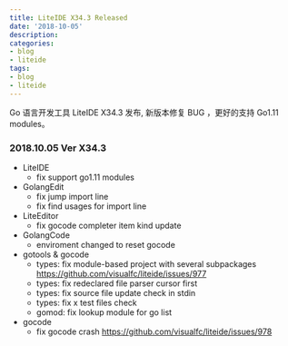 ```yaml
---
title: LiteIDE X34.3 Released
date: '2018-10-05'
description:
categories:
- blog
- liteide
tags:
- blog
- liteide
---
```


Go 语言开发工具 LiteIDE X34.3 发布, 新版本修复 BUG ，更好的支持 Go1.11 modules。

### 2018.10.05 Ver X34.3
* LiteIDE
	* fix support go1.11 modules
* GolangEdit
	* fix jump import line
	* fix find usages for import line
* LiteEditor
	* fix gocode completer item kind update
* GolangCode
	* enviroment changed to reset gocode
* gotools & gocode
	* types: fix module-based project with several subpackages https://github.com/visualfc/liteide/issues/977
	* types: fix redeclared file parser cursor first
	* types: fix source file update check in stdin
	* types: fix x test files check
	* gomod: fix lookup module for go list
* gocode
	* fix gocode crash https://github.com/visualfc/liteide/issues/978